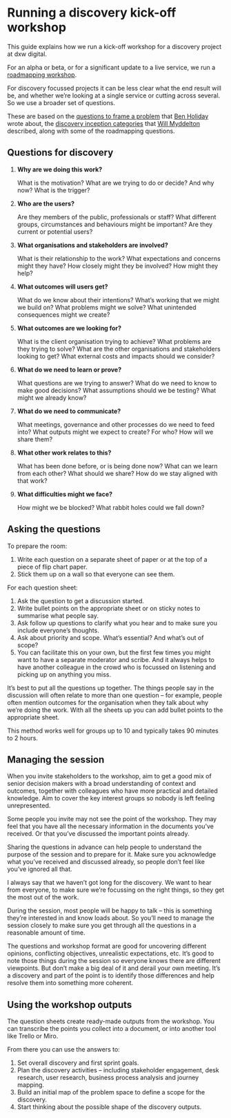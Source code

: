 ---
---

# Running a discovery kick-off workshop

This guide explains how we run a kick-off workshop for a discovery project at dxw digital.

For an alpha or beta, or for a significant update to a live service, we run a [roadmapping workshop](https://playbook.dxw.com/#/guides/running-a-roadmapping-workshop).

For discovery focussed projects it can be less clear what the end result will be, and whether we’re
looking at a single service or cutting across several. So we use a broader set of questions.

These are based on the [questions to frame a problem](https://www.hollidazed.co.uk/2015/07/28/frame-the-problem)
that [Ben Holiday](https://twitter.com/BenHolliday) wrote about,
the [discovery inception categories](https://www.myddelton.co.uk/blog/setting-up-a-discovery)
that [Will Myddelton](https://twitter.com/myddelton) described, along with some of the roadmapping questions.

## Questions for discovery

1. **Why are we doing this work?**

   What is the motivation? What are we trying to do or decide? And why now? What is the trigger?

1. **Who are the users?**

   Are they members of the public, professionals or staff? What different groups, circumstances and behaviours might be important? Are they current or potential users?

1. **What organisations and stakeholders are involved?**

   What is their relationship to the work? What expectations and concerns might they have? How closely might they be involved? How might they help?

1. **What outcomes will users get?**

   What do we know about their intentions? What’s working that we might we build on? What problems might we solve? What unintended consequences might we create?

1. **What outcomes are we looking for?**

   What is the client organisation trying to achieve? What problems are they trying to solve? What are the other organisations and stakeholders looking to get? What external costs and impacts should we consider?

1. **What do we need to learn or prove?**

   What questions are we trying to answer? What do we need to know to make good decisions? What assumptions should we be testing? What might we already know?

1. **What do we need to communicate?**

   What meetings, governance and other processes do we need to feed into? What outputs might we expect to create? For who? How will we share them?

1. **What other work relates to this?**

   What has been done before, or is being done now? What can we learn from each other? What should we share? How do we stay aligned with that work?

1. **What difficulties might we face?**

   How might we be blocked? What rabbit holes could we fall down?

## Asking the questions

To prepare the room:

1. Write each question on a separate sheet of paper or at the top of a piece of flip chart paper.
1. Stick them up on a wall so that everyone can see them.

For each question sheet:

1. Ask the question to get a discussion started.
1. Write bullet points on the appropriate sheet or on sticky notes to summarise what people say.
1. Ask follow up questions to clarify what you hear and to make sure you include everyone’s thoughts.
1. Ask about priority and scope. What’s essential? And what’s out of scope?
1. You can facilitate this on your own, but the first few times you might want to have a separate moderator and scribe. And it always helps to have another colleague in the crowd who is focussed on listening and picking up on anything you miss.

It’s best to put all the questions up together. The things people say in the discussion will often relate to more than one question – for example, people often mention outcomes for the organisation when they talk about why we’re doing the work. With all the sheets up you can add bullet points to the appropriate sheet.

This method works well for groups up to 10 and typically takes 90 minutes to 2 hours.

## Managing the session

When you invite stakeholders to the workshop, aim to get a good mix of senior decision makers with a broad understanding of context and outcomes, together with colleagues who have more practical and detailed knowledge. Aim to cover the key interest groups so nobody is left feeling unrepresented.

Some people you invite may not see the point of the workshop. They may feel that you have all the necessary information in the documents you’ve received. Or that you’ve discussed the important points already.

Sharing the questions in advance can help people to understand the purpose of the session and to prepare for it. Make sure you acknowledge what you’ve received and discussed already, so people don’t feel like you’ve ignored all that.

I always say that we haven’t got long for the discovery. We want to hear from everyone, to make sure we’re focussing on the right things, so they get the most out of the work.

During the session, most people will be happy to talk – this is something they’re interested in and know loads about. So you’ll need to manage the session closely to make sure you get through all the questions in a reasonable amount of time.

The questions and workshop format are good for uncovering different opinions, conflicting objectives, unrealistic expectations, etc. It’s good to note those things during the session so everyone knows there are different viewpoints. But don’t make a big deal of it and derail your own meeting. It’s a discovery and part of the point is to identify those differences and help resolve them into something more coherent.

## Using the workshop outputs

The question sheets create ready-made outputs from the workshop. You can transcribe the points you collect into a document, or into another tool like Trello or Miro.

From there you can use the answers to:

1. Set overall discovery and first sprint goals.
1. Plan the discovery activities – including stakeholder engagement, desk research, user research, business process analysis and journey mapping.
1. Build an initial map of the problem space to define a scope for the discovery.
1. Start thinking about the possible shape of the discovery outputs.
